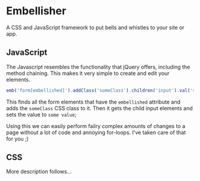 # Embellisher
A CSS and JavaScript framework to put bells and whistles to your site or app.

## JavaScript
The Javascript resembles the functionality that jQuery offers, including the method chaining. This makes it very simple to create and edit your elements.

```javascript
emb('form[embellished]').addClass('someClass').children('input').val('some value');
```
This finds all the form elements that have the `embellished` attribute and adds the `someClass` CSS class to it. Then it gets the child input elements and sets the value to `some value`;

Using this we can easily perform failry complex amounts of changes to a page without a lot of code and annoying for-loops. I've taken care of that for you ;)

## CSS
More description follows...
